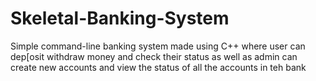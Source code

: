 # Skeletal-Banking-System
 Simple command-line banking system made using C++ where user can dep[osit withdraw money and check their status as well as admin can create new accounts and view the status of all the accounts in teh bank
